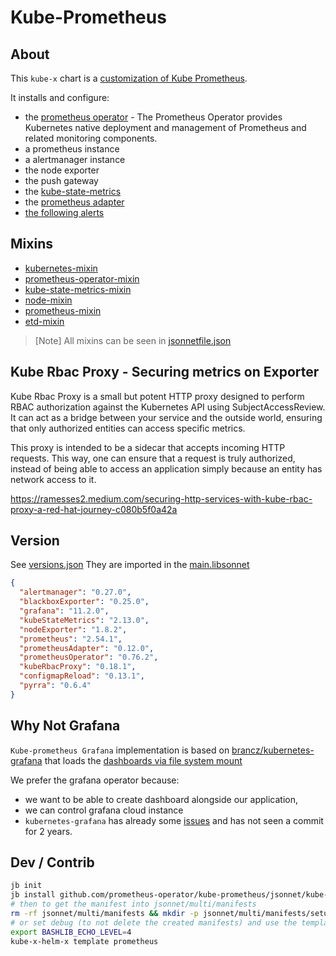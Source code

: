 # Kube-Prometheus

## About

This `kube-x` chart is a [customization of Kube Prometheus](https://github.com/prometheus-operator/kube-prometheus/blob/main/docs/customizing.md).


It installs and configure:
* the [prometheus operator](https://prometheus-operator.dev/) - The Prometheus Operator provides Kubernetes native deployment and management of Prometheus and related monitoring components. 
* a prometheus instance
* a alertmanager instance
* the node exporter
* the push gateway
* the [kube-state-metrics](https://github.com/kubernetes/kube-state-metrics)
* the [prometheus adapter](https://github.com/kubernetes-sigs/prometheus-adapter)
* [the following alerts](https://runbooks.prometheus-operator.dev/)


## Mixins

* [kubernetes-mixin](https://github.com/kubernetes-monitoring/kubernetes-mixin)
* [prometheus-operator-mixin](https://github.com/prometheus-operator/prometheus-operator/tree/main/jsonnet/mixin)
* [kube-state-metrics-mixin](https://github.com/kubernetes/kube-state-metrics/tree/main/jsonnet/kube-state-metrics-mixin)
* [node-mixin](https://github.com/prometheus/node_exporter/tree/master/docs/node-mixin)
* [prometheus-mixin](https://github.com/prometheus/prometheus/tree/main/documentation/prometheus-mixin)
* [etd-mixin](https://github.com/etcd-io/etcd/tree/main/contrib/mixin)

> [Note]
> All mixins can be seen in [jsonnetfile.json](https://github.com/prometheus-operator/kube-prometheus/blob/main/jsonnet/kube-prometheus/jsonnetfile.json)

## Kube Rbac Proxy - Securing metrics on Exporter

Kube Rbac Proxy is a small
but potent HTTP proxy designed
to perform RBAC authorization
against the Kubernetes API using SubjectAccessReview.
It can act as a bridge between your service
and the outside world, ensuring that only authorized entities can access specific metrics.

This proxy is intended to be a sidecar that accepts incoming HTTP requests. 
This way, one can ensure that a request is truly authorized, 
instead of being able to access an application simply because an entity has network access to it.

https://ramesses2.medium.com/securing-http-services-with-kube-rbac-proxy-a-red-hat-journey-c080b5f0a42a

## Version

See [versions.json](vendor/github.com/prometheus-operator/kube-prometheus/jsonnet/kube-prometheus/versions.json)
They are imported in the [main.libsonnet](vendor/github.com/prometheus-operator/kube-prometheus/jsonnet/kube-prometheus/main.libsonnet)
```json
{
  "alertmanager": "0.27.0",
  "blackboxExporter": "0.25.0",
  "grafana": "11.2.0",
  "kubeStateMetrics": "2.13.0",
  "nodeExporter": "1.8.2",
  "prometheus": "2.54.1",
  "prometheusAdapter": "0.12.0",
  "prometheusOperator": "0.76.2",
  "kubeRbacProxy": "0.18.1",
  "configmapReload": "0.13.1",
  "pyrra": "0.6.4"
}
```



## Why Not Grafana

`Kube-prometheus Grafana` implementation is based on [brancz/kubernetes-grafana](https://github.com/brancz/kubernetes-grafana)
that loads the [dashboards via file system mount](https://github.com/brancz/kubernetes-grafana/blob/5698c8940b6dadca3f42107b7839557bc041761f/grafana/grafana.libsonnet#L257)

We prefer the grafana operator because:
* we want to be able to create dashboard alongside our application,
* we can control grafana cloud instance
* `kubernetes-grafana` has already some [issues](https://github.com/prometheus-operator/kube-prometheus/issues/1735) and has not seen a commit for 2 years.


## Dev / Contrib

```bash
jb init
jb install github.com/prometheus-operator/kube-prometheus/jsonnet/kube-prometheus@v0.14.0
# then to get the manifest into jsonnet/multi/manifests
rm -rf jsonnet/multi/manifests && mkdir -p jsonnet/multi/manifests/setup && jsonnet -J vendor --multi jsonnet/multi/manifests "jsonnet/multi/kube-prometheus.jsonnet" --ext-code "values={ kube_x: std.parseYaml(importstr \"../../kube-x/values.yaml\") }" | xargs -I{} sh -c 'cat {} | gojsontoyaml > "{}.yaml" && rm {}' -- {}
# or set debug (to not delete the created manifests) and use the template command of helm-x
export BASHLIB_ECHO_LEVEL=4
kube-x-helm-x template prometheus
```